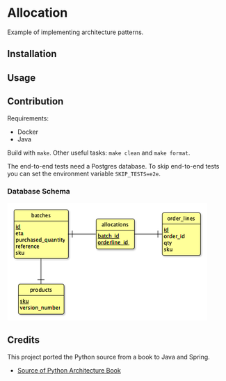 # Allocation

Example of implementing architecture patterns.

## Installation

## Usage

## Contribution

Requirements:

- Docker
- Java

Build with `make`. Other useful tasks: `make clean` and `make format`.

The end-to-end tests need a Postgres database. To skip end-to-end tests you can
set the environment variable `SKIP_TESTS=e2e`.

### Database Schema

![ER diagram](docs/er-diagram.png)

## Credits

This project ported the Python source from a book to Java and Spring.

- [Source of Python Architecture Book](https://github.com/cosmicpython/code/)
